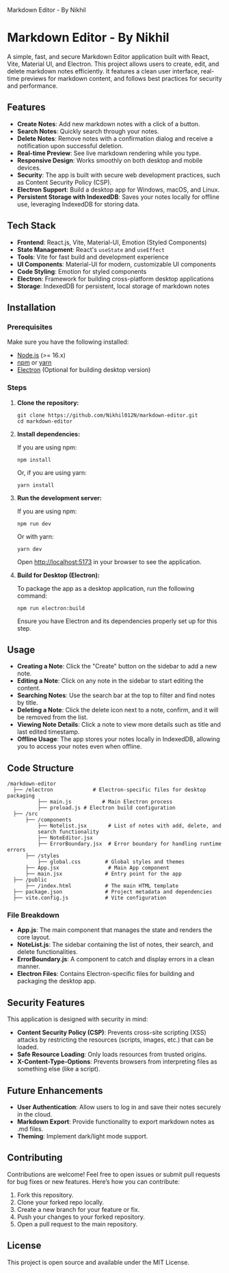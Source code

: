  Markdown Editor - By Nikhil

Markdown Editor - By Nikhil
===========================

A simple, fast, and secure Markdown Editor application built with React, Vite, Material UI, and Electron. This project allows users to create, edit, and delete markdown notes efficiently. It features a clean user interface, real-time previews for markdown content, and follows best practices for security and performance.

Features
--------

* **Create Notes**: Add new markdown notes with a click of a button.
* **Search Notes**: Quickly search through your notes.
* **Delete Notes**: Remove notes with a confirmation dialog and receive a notification upon successful deletion.
* **Real-time Preview**: See live markdown rendering while you type.
* **Responsive Design**: Works smoothly on both desktop and mobile devices.
* **Security**: The app is built with secure web development practices, such as Content Security Policy (CSP).
* **Electron Support**: Build a desktop app for Windows, macOS, and Linux.
* **Persistent Storage with IndexedDB**: Saves your notes locally for offline use, leveraging IndexedDB for storing data.

Tech Stack
----------

* **Frontend**: React.js, Vite, Material-UI, Emotion (Styled Components)
* **State Management**: React's `useState` and `useEffect`
* **Tools**: Vite for fast build and development experience
* **UI Components**: Material-UI for modern, customizable UI components
* **Code Styling**: Emotion for styled components
* **Electron**: Framework for building cross-platform desktop applications
* **Storage**: IndexedDB for persistent, local storage of markdown notes

Installation
------------

### Prerequisites

Make sure you have the following installed:

* [Node.js](https://nodejs.org/) (>= 16.x)
* [npm](https://www.npmjs.com/) or [yarn](https://yarnpkg.com/)
* [Electron](https://www.electronjs.org/) (Optional for building desktop version)

### Steps

1.  **Clone the repository:**
    
        git clone https://github.com/Nikhil012N/markdown-editor.git
        cd markdown-editor
    
2.  **Install dependencies:**
    
    If you are using npm:
    
        npm install
    
    Or, if you are using yarn:
    
        yarn install
    
3.  **Run the development server:**
    
    If you are using npm:
    
        npm run dev
    
    Or with yarn:
    
        yarn dev
    
    Open [http://localhost:5173](http://localhost:5173) in your browser to see the application.
    
4.  **Build for Desktop (Electron):**
    
    To package the app as a desktop application, run the following command:
    
        npm run electron:build
    
    Ensure you have Electron and its dependencies properly set up for this step.
    

Usage
-----

* **Creating a Note**: Click the "Create" button on the sidebar to add a new note.
* **Editing a Note**: Click on any note in the sidebar to start editing the content.
* **Searching Notes**: Use the search bar at the top to filter and find notes by title.
* **Deleting a Note**: Click the delete icon next to a note, confirm, and it will be removed from the list.
* **Viewing Note Details**: Click a note to view more details such as title and last edited timestamp.
* **Offline Usage**: The app stores your notes locally in IndexedDB, allowing you to access your notes even when offline.

Code Structure
--------------

    /markdown-editor
      ├── /electron             # Electron-specific files for desktop packaging
              ├── main.js          # Main Electron process
              ├── preload.js # Electron build configuration
      ├── /src
          ├── /components
              ├── Notelist.jsx       # List of notes with add, delete, and 
              search functionality
              ├── NoteEditor.jsx       
              ├── ErrorBoundary.jsx  # Error boundary for handling runtime errors
          ├── /styles
              ├── global.css        # Global styles and themes
          ├── App.jsx                # Main App component
          ├── main.jsx              # Entry point for the app
      ├── /public
          ├── /index.html           # The main HTML template
      ├── package.json              # Project metadata and dependencies
      ├── vite.config.js            # Vite configuration
    

### File Breakdown

* **App.js**: The main component that manages the state and renders the core layout.
* **NoteList.js**: The sidebar containing the list of notes, their search, and delete functionalities.
* **ErrorBoundary.js**: A component to catch and display errors in a clean manner.
* **Electron Files**: Contains Electron-specific files for building and packaging the desktop app.

Security Features
-----------------

This application is designed with security in mind:

* **Content Security Policy (CSP)**: Prevents cross-site scripting (XSS) attacks by restricting the resources (scripts, images, etc.) that can be loaded.
* **Safe Resource Loading**: Only loads resources from trusted origins.
* **X-Content-Type-Options**: Prevents browsers from interpreting files as something else (like a script).

Future Enhancements
-------------------

* **User Authentication**: Allow users to log in and save their notes securely in the cloud.
* **Markdown Export**: Provide functionality to export markdown notes as .md files.
* **Theming**: Implement dark/light mode support.

Contributing
------------

Contributions are welcome! Feel free to open issues or submit pull requests for bug fixes or new features. Here’s how you can contribute:

1.  Fork this repository.
2.  Clone your forked repo locally.
3.  Create a new branch for your feature or fix.
4.  Push your changes to your forked repository.
5.  Open a pull request to the main repository.

License
-------

This project is open source and available under the MIT License.

